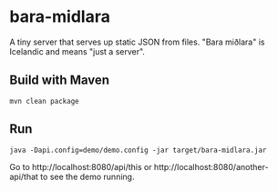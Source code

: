 # bara-midlara
A tiny server that serves up static JSON from files. "Bara miðlara" is Icelandic and means "just a server".

## Build with Maven
```
mvn clean package
```

## Run
```
java -Dapi.config=demo/demo.config -jar target/bara-midlara.jar
```
Go to http://localhost:8080/api/this or http://localhost:8080/another-api/that to see the demo running.
